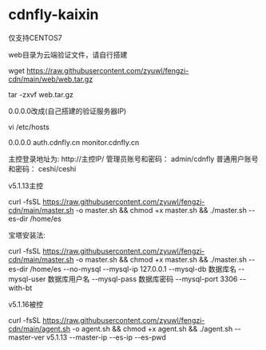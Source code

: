 # cdnfly-kaixin
仅支持CENTOS7

web目录为云端验证文件，请自行搭建

wget https://raw.githubusercontent.com/zyuwl/fengzi-cdn/main/web/web.tar.gz

tar -zxvf web.tar.gz

0.0.0.0改成(自己搭建的验证服务器IP)

vi /etc/hosts

0.0.0.0  auth.cdnfly.cn monitor.cdnfly.cn

主控登录地址为: http://主控IP/
管理员账号和密码： admin/cdnfly
普通用户账号和密码： ceshi/ceshi


v5.1.13主控

curl -fsSL https://raw.githubusercontent.com/zyuwl/fengzi-cdn/main/master.sh -o master.sh && chmod +x master.sh && ./master.sh --es-dir /home/es


宝塔安装法:


curl -fsSL https://raw.githubusercontent.com/zyuwl/fengzi-cdn/main/master.sh -o master.sh && chmod +x master.sh && ./master.sh --es-dir /home/es --no-mysql --mysql-ip 127.0.0.1 --mysql-db 数据库名 --mysql-user 数据库用户名 --mysql-pass 数据库密码 --mysql-port 3306  --with-bt




v5.1.16被控

curl -fsSL https://raw.githubusercontent.com/zyuwl/fengzi-cdn/main/agent.sh -o agent.sh  && chmod +x agent.sh && ./agent.sh --master-ver v5.1.13 --master-ip  --es-ip  --es-pwd 



